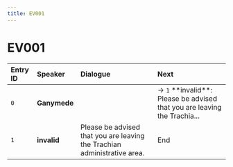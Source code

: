 ```yaml
---
title: EV001
---
```


# EV001


| Entry ID | Speaker | Dialogue | Next |
| :------- | :------ | :------- | :------------ |
| `0` | **Ganymede** |  | → `1` \*\*invalid\*\*: Please be advised that you are leaving the Trachia\.\.\. |
| `1` | **invalid** | Please be advised that you are leaving the Trachian administrative area\. | End |

